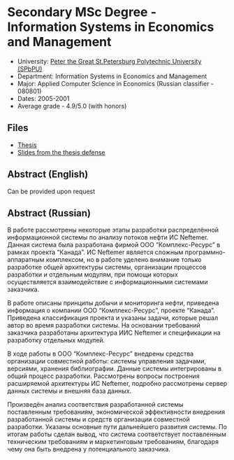 # Secondary MSc Degree - Information Systems in Economics and Management

* University: [Peter the Great St.Petersburg Polytechnic University (SPbPU)](https://english.spbstu.ru/)
* Department: Information Systems in Economics and Management
* Major: Applied Computer Science in Economics (Russian classifier - 080801)
* Dates: 2005-2001
* Average grade - 4.9/5.0 (with honors)

## Files

* [Thesis](./thesis.pdf)
* [Slides from the thesis defense](./defence-slides.pdf)

## Abstract (English)

Can be provided upon request

## Abstract (Russian)

В работе рассмотрены некоторые этапы разработки распределённой информационной системы по анализу потоков нефти ИС Neftemer.
Данная система была разработана фирмой ООО “Комплекс-Ресурс” в рамках проекта “Канада”.
ИС Neftemer является сложным программно-аппаратным комплексом, но в работе уделено внимание только разработке общей архитектуры системы,
организации процессов разработки и отдельным модулям, при помощи которых осуществляется взаимодействие с информационными системами заказчика.

В работе описаны принципы добычи и мониторинга нефти, приведена информация о компании ООО “Комплекс-Ресурс”, проекте “Канада”.
Приведена классификация проекта и указаны задачи, которые решал автор во время разработки системы.
На основании требований заказчика разработаны архитектура ИИС Neftemer и спецификации на разработку отдельных модулей.

В ходе работы в ООО “Комплекс-Ресурс” внедрены средства организации совместной работы: системы управления задачами, версиями, хранения библиографии.
Данные системы интегрированы в общий процесс разработки. Рассмотрены вопросы построения расширяемой архитектуры ИС Neftemer,
подробно рассмотрены сервер данных системы и внешняя база данных.

Произведён анализ соответствия разработанной системы поставленным требованиям, экономической эффективности внедрения разработанной системы и 
средств организации совместной разработки.
Указаны основные пути дальнейшего развития системы.
По итогам работы сделан вывод, что система соответствует поставленным техническим требованиям и маркетинговым требованиям,
благодаря чему она быть внедрена у потенциального заказчика.
